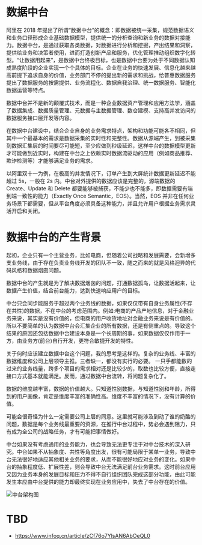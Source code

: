 # 数据中台

阿里在 2018 年提出了所谓“数据中台”的概念：即数据被统一采集，规范数据语义和业务口径形成企业基础数据模型，提供统一的分析查询和新业务的数据对接能力。数据中台，是通过获取各类数据，对数据进行分析和挖掘，产出结果和洞察，提供给业务和决策者使用，进而打造创新产品和服务，优化管理推动组织数字化转型。“让数据用起来”，是数据中台终极目标，也是数据中台要为处于不同数据认知成熟度阶段的企业实现一个个具体的目标。企业在业务的快速发展、信息化越来越高前提下追求自身的价值，业务部门不停的提出新的需求和挑战，给普惠数据服务提出了数据服务的按需提供、业务流程化、数据自我治理、统一数据服务、智能化数据运营等特点。

数据中台并不是新的颠覆式技术，而是一种企业数据资产管理和应用方法学，涵盖了数据集成、数据质量管理、元数据与主数据管理、数仓建模、支持高并发访问的数据服务接口层开发等内容。

在数据中台建设中，结合企业自身的业务需求特点，架构和功能可能各不相同，但其中一个最基本的需求是数据采集的实时性和完整性。数据从源端产生，到被采集到数据汇集层的时间要尽可能短，至少应做到秒级延迟，这样中台的数据模型更新才可能做到近实时，构建在中台之上依赖实时数据流驱动的应用（例如商品推荐、欺诈检测等）才能够满足业务的需求。

以阿里双十一为例，在极高的并发情况下，订单产生到大屏统计数据更新延迟不能超过 5s，一般在 2s 内。中台对外提供的数据应该是完整的，源端数据的 Create、Update 和 Delete 都要能够被捕获，不能少也不能多，即数据需要有端到端一致性的能力（Exactly Once Semantic，EOS）。当然，EOS 并非在任何业务场景下都需要，但从平台角度必须具备这种能力，并且允许用户根据业务需求灵活开启和关闭。

# 数据中台的产生背景

起初，企业只有一个主营业务，比如电商，但随着公司战略和发展需要，会新增多支业务线，由于存在负责业务线开发的团队不一致，随之而来的就是风格迥异的代码风格和数据烟囱问题。

数据中台的产生就是为了解决数据烟囱的问题，打通数据孤岛，让数据活起来，让数据产生价值，结合前台能力，达到快速响应用户的目标。

中台只会同步能服务于超过两个业务线的数据，如果仅仅带有自身业务属性(不存在共性)的数据，不在中台的考虑范围内。例如:电商的产品产地信息，对于金融业务来说，其实是没有价值的，但电商的用户收货地址对金融业务来说是有价值的。所以不要简单的认为数据中台会汇集企业的所有数据，还是有侧重点的。导致这个结果的原因还包括数据中台建设本身是一个长周期的事，如果数据仅仅作用于一方，由业务方(前台)自行开发，更符合敏捷开发的特性。

关于何时应该建立数据中台这个问题，我的思考是这样的。复杂的业务线、丰富的数据维度和公司上层领导主推。三者缺一，都没有实行的必要。
一只手都能数的过来的业务线量，跨多个项目的需求相对还是比较少的，取数也比较方便，直接走接口方式基本就能满足。反而，通过数据中台流转，将问题复杂化了。

数据的维度越丰富，数据的价值越大。只知道性别数据，与知道性别和年龄，所得到的用户画像，肯定是维度丰富的准确性高。维度不丰富的情况下，没有计算的价值。

可能会很奇怪为什么一定需要公司上层的同意。这里就可能涉及到动了谁的奶酪的问题，数据是每个业务线最重要的资源，在推行中台过程中，势必会遇到阻力，只有成为全公司的战略任务，才有可能把事情做好。

中台如果没有考虑通用的业务能力，也会导致无法更专注于对中台技术的深入研究。中台如果不从抽象度、共性等角度出发，很有可能局限于某单一业务，导致中台无法很好地适应其他相关业务的要求，从而不能很好地应对业务的变化。如果中台的抽象程度低、扩展性差，则会导致中台无法满足前台业务需求。这时前台应用又因为业务本身的发展目标和压力不得不自行组织团队完成这部分功能，由此可能发生本应由中台提供的能力却最终实现在业务应用中，失去了中台存在的价值。

![中台架构图](https://s2.ax1x.com/2019/10/20/Ku7Faj.jpg)

# TBD

- https://www.infoq.cn/article/zCf76o7YlsAN6AbOeQL0
